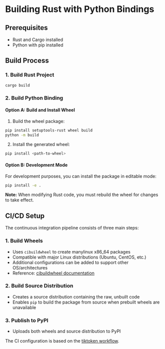 # Building Rust with Python Bindings

## Prerequisites
- Rust and Cargo installed
- Python with pip installed

## Build Process

### 1. Build Rust Project
```bash
cargo build
```

### 2. Build Python Binding

#### Option A: Build and Install Wheel
1. Build the wheel package:
```bash
pip install setuptools-rust wheel build
python -m build
```

2. Install the generated wheel:
```bash
pip install <path-to-wheel>
```

#### Option B: Development Mode
For development purposes, you can install the package in editable mode:
```bash
pip install -e .
```

**Note:** When modifying Rust code, you must rebuild the wheel for changes to take effect.

## CI/CD Setup

The continuous integration pipeline consists of three main steps:

### 1. Build Wheels
- Uses `cibuildwheel` to create manylinux x86_64 packages
- Compatible with major Linux distributions (Ubuntu, CentOS, etc.)
- Additional configurations can be added to support other OS/architectures
- Reference: [cibuildwheel documentation](https://cibuildwheel.pypa.io/en/stable/)

### 2. Build Source Distribution
- Creates a source distribution containing the raw, unbuilt code
- Enables `pip` to build the package from source when prebuilt wheels are unavailable

### 3. Publish to PyPI
- Uploads both wheels and source distribution to PyPI

The CI configuration is based on the [tiktoken workflow](https://github.com/openai/tiktoken/blob/63527649963def8c759b0f91f2eb69a40934e468/.github/workflows/build_wheels.yml#L1).